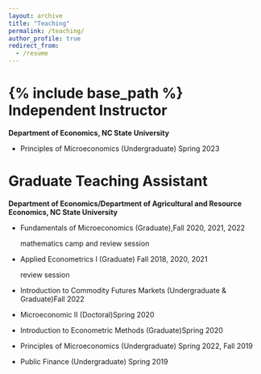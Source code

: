 ```yaml
---
layout: archive
title: "Teaching"
permalink: /teaching/
author_profile: true
redirect_from:
  - /resume
---
```

{% include base_path %}
Independent Instructor
======
**Department of Economics, NC State University**

* Principles of Microeconomics (Undergraduate) Spring 2023


Graduate Teaching Assistant
======
**Department of Economics/Department of Agricultural and Resource Economics, NC State University**

* Fundamentals of Microeconomics (Graduate),Fall 2020, 2021, 2022 

  mathematics camp and  review session

* Applied Econometrics I (Graduate) Fall 2018, 2020, 2021 

  review session

* Introduction to Commodity Futures Markets (Undergraduate \& Graduate)Fall 2022

* Microeconomic II (Doctoral)Spring 2020

* Introduction to Econometric Methods (Graduate)Spring 2020

* Principles of Microeconomics (Undergraduate) Spring 2022, Fall 2019

* Public Finance (Undergraduate) Spring 2019

